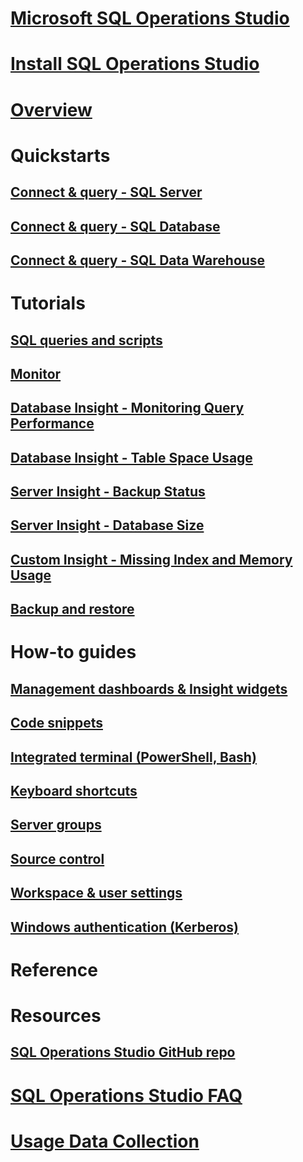 # [Microsoft SQL Operations Studio](index.md)
# [Install SQL Operations Studio](download.md)
# [Overview](overview.md)
# Quickstarts
## [Connect & query - SQL Server](get-started-sql-server.md)
## [Connect & query - SQL Database](get-started-sql-database.md)
## [Connect & query - SQL Data Warehouse](get-started-sql-dw.md)
# Tutorials
## [SQL queries and scripts](tutorial-modern-code-flow-sql-server.md) 
## [Monitor](tutorial-monitoring-sql-server.md)
## [Database Insight - Monitoring Query Performance](tutorial-qds-sql-server.md)
## [Database Insight - Table Space Usage](tutorial-table-space-sql-server.md)
## [Server Insight - Backup Status](tutorial-backup-status-sql-server.md)
## [Server Insight - Database Size](tutorial-db-size-sql-server.md)
## [Custom Insight - Missing Index and Memory Usage](tutorial-build-custom-insight-sql-server.md) 
## [Backup and restore](tutorial-backup-restore-sql-server.md)
# How-to guides
## [Management dashboards & Insight widgets](insight-widgets.md)
## [Code snippets](code-snippets.md)
## [Integrated terminal (PowerShell, Bash)](integrated-terminal.md)
## [Keyboard shortcuts](keyboard-shortcuts.md)
## [Server groups](server-groups.md)
## [Source control](source-control.md)
## [Workspace & user settings](settings.md)
## [Windows authentication (Kerberos)](enable-kerberos.md)
# Reference
# Resources
## [SQL Operations Studio GitHub repo](https://www.github.com/Microsoft/SqlOpsStudio)
# [SQL Operations Studio FAQ](faq.md)
# [Usage Data Collection](usage-data-collection.md)